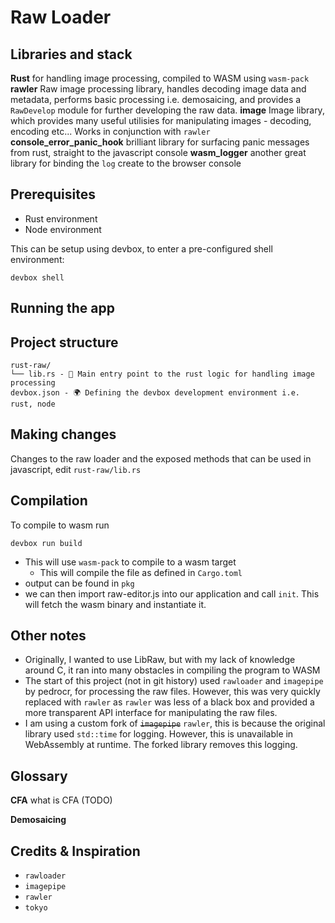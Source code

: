 # Raw Loader

## Libraries and stack

**Rust** for handling image processing, compiled to WASM using `wasm-pack`
**rawler** Raw image processing library, handles decoding image data and metadata, performs basic processing i.e. demosaicing, and provides a `RawDevelop` module for further developing the raw data.
**image** Image library, which provides many useful utilisies for manipulating images - decoding, encoding etc... Works in conjunction with `rawler`
**console_error_panic_hook** brilliant library for surfacing panic messages from rust, straight to the javascript console
**wasm_logger** another great library for binding the `log` create to the browser console

## Prerequisites

- Rust environment
- Node environment

This can be setup using devbox, to enter a pre-configured shell environment:

```
devbox shell
```

## Running the app

## Project structure

```
rust-raw/
└── lib.rs - 🦀 Main entry point to the rust logic for handling image processing
devbox.json - 🌍 Defining the devbox development environment i.e. rust, node
```

## Making changes

Changes to the raw loader and the exposed methods that can be used in javascript, edit `rust-raw/lib.rs`

## Compilation

To compile to wasm run

```
devbox run build
```

- This will use `wasm-pack` to compile to a wasm target
  - This will compile the file as defined in `Cargo.toml`
- output can be found in `pkg`
- we can then import raw-editor.js into our application and call `init`. This will fetch the wasm binary and instantiate it.

## Other notes

- Originally, I wanted to use LibRaw, but with my lack of knowledge around C, it ran into many obstacles in compiling the program to WASM
- The start of this project (not in git history) used `rawloader` and `imagepipe` by pedrocr, for processing the raw files. However, this was very quickly replaced with `rawler` as `rawler` was less of a black box and provided a more transparent API interface for manipulating the raw files.
- I am using a custom fork of ~~`imagepipe`~~ `rawler`, this is because the original library used `std::time` for logging. However, this is unavailable in WebAssembly at runtime. The forked library removes this logging.

## Glossary

**CFA**
what is CFA (TODO)

**Demosaicing**

## Credits & Inspiration

- `rawloader`
- `imagepipe`
- `rawler`
- `tokyo`
